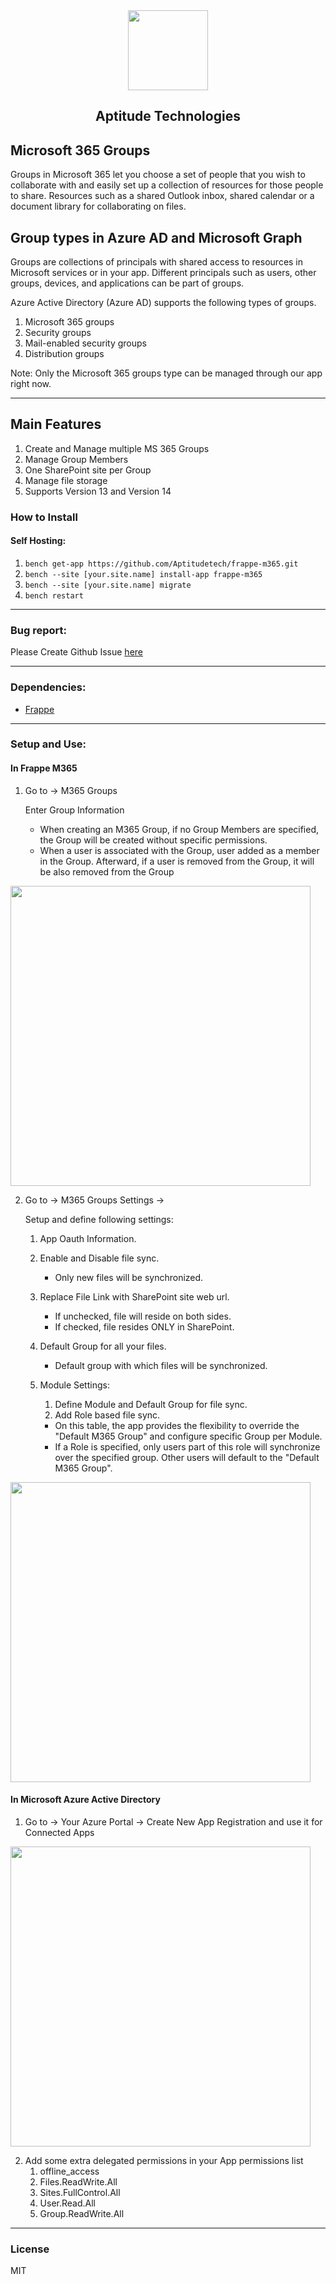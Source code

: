 <div align="center">
    <a href="http://aptitudetech.net/">
        <img src="https://22698e.p3cdn1.secureserver.net/wp-content/uploads/2017/05/Logo_AptitudeTechnologies.png" height="128">
    </a>
    <h2>Aptitude Technologies</h2>
</div>

## Microsoft 365 Groups

<p>Groups in Microsoft 365 let you choose a set of people that you wish to collaborate with and easily set up a collection of resources for those people to share. Resources such as a shared Outlook inbox, shared calendar or a document library for collaborating on files.</p>

## Group types in Azure AD and Microsoft Graph

<p>Groups are collections of principals with shared access to resources in Microsoft services or in your app. Different principals such as users, other groups, devices, and applications can be part of groups.</p>

<p>Azure Active Directory (Azure AD) supports the following types of groups.</p>

1. Microsoft 365 groups
2. Security groups
3. Mail-enabled security groups
4. Distribution groups

<p>Note: Only the Microsoft 365 groups type can be managed through our app right now.</p>

---

## Main Features

1. Create and Manage multiple MS 365 Groups
2. Manage Group Members
3. One SharePoint site per Group
4. Manage file storage
5. Supports Version 13 and Version 14

### How to Install

#### Self Hosting:

1. `bench get-app https://github.com/Aptitudetech/frappe-m365.git`
2. `bench --site [your.site.name] install-app frappe-m365`
3. `bench --site [your.site.name] migrate`
4. `bench restart`

---

### Bug report:

Please Create Github Issue [here](https://github.com/Aptitudetech/frappe-m365/issues/new)

---

### Dependencies:

- [Frappe](https://github.com/frappe/frappe)

---

### Setup and Use:

#### In Frappe M365

1. Go to → M365 Groups 
    
    Enter Group Information
    
    - When creating an M365 Group, if no Group Members are specified, the Group will be created without specific permissions.
    - When a user is associated with the Group, user added as a member in the Group.  Afterward, if a user is removed from the Group, it will be also removed from the Group

<img src="https://user-images.githubusercontent.com/16163737/228617772-e58d0618-7a3c-4ae4-b08a-e415e78d0a2a.png" height="480">

2. Go to → M365 Groups Settings ->
    
    Setup and define following settings:

    1. App Oauth Information.
    2. Enable and Disable file sync.
        - Only new files will be synchronized.
    3. Replace File Link with SharePoint site web url.
        - If unchecked, file will reside on both sides.
        - If checked, file resides ONLY in SharePoint.
    4. Default Group for all your files.
        - Default group with which files will be synchronized.
    5. Module Settings:
        1. Define Module and Default Group for file sync.
        2. Add Role based file sync.
        
        - On this table, the app provides the flexibility to override the "Default M365 Group" and configure specific Group per Module.
        - If a Role is specified, only users part of this role will synchronize over the specified group.  Other users will default to the "Default M365 Group".

<img src="https://user-images.githubusercontent.com/16163737/228617627-e808857c-92f4-4098-89b0-d3438a0c2090.png" height="480">


#### In Microsoft Azure Active Directory

1. Go to → Your Azure Portal -> Create New App Registration and use it for Connected Apps

<img src="https://user-images.githubusercontent.com/16163737/228617348-116fec64-ce96-4337-bed8-c6b2f2ec7340.png" height="480">

2. Add some extra delegated permissions in your App permissions list
    1. offline_access
    2. Files.ReadWrite.All
    3. Sites.FullControl.All
    4. User.Read.All
    5. Group.ReadWrite.All

---

### License

MIT
